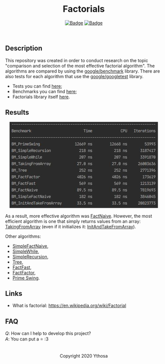 <br>

<h1 align="center">Factorials</h1>
<div align="center">

[![Badge](https://img.shields.io/badge/Open-Source-important.svg?style=flat-square&logo=open-source-initiative&logoWidth=15&logoColor=orange)](https://ru.wikipedia.org/wiki/Open_source)
[![Badge](https://img.shields.io/badge/Made_with-Affection-ff69b4.svg?style=flat-square&logo=ko-fi&logoWidth=15&logoColor=ff69b4)](https://i.pinimg.com/736x/d7/5f/e3/d75fe32e7af10c3ed0bafb98816a6ce2.jpg)
    
</div>

<br>

## Description
This repository was created in order to conduct research on the topic 
"comparison and selection of the most effective factorial algorithm". 
The algorithms are compared by using the [google/benchmark](https://github.com/google/benchmark) library. 
There are also tests for each algorithm that use the [google/googletest](https://github.com/google/googletest) library. 
* Tests you can find [here](https://github.com/Ythosa/factorials/tree/master/factoriallib_tests);
* Benchmarks you can find [here](https://github.com/Ythosa/factorials/tree/master/factoriallib_benchmarks);
* Factorials library itself [here](https://github.com/Ythosa/factorials/tree/master/factoriallib).

## Results
<div align="center">
<img src="https://github.com/Ythosa/factorials/blob/master/assets/results.jpg" alt="Results" />
</div>

As a result, more effective algorithm was
[FactNaive](https://github.com/Ythosa/factorials/blob/54a93c3b326b5143bd223258fb385f78ad79ba75/factoriallib/falgo.cpp#L280).
However, the most efficient algorithm is one that simply returns values from an array: 
[TakingFromArray](https://github.com/Ythosa/factorials/blob/54a93c3b326b5143bd223258fb385f78ad79ba75/factoriallib/falgo.cpp#L147) 
(even if it initializes it: [InitAndTakeFromArray](https://github.com/Ythosa/factorials/blob/54a93c3b326b5143bd223258fb385f78ad79ba75/factoriallib/falgo.cpp#L158)).

Other algorithms:
* [SimpleFactNaive](https://github.com/Ythosa/factorials/blob/54a93c3b326b5143bd223258fb385f78ad79ba75/factoriallib/falgo.cpp#L302),
* [SimpleWhile](https://github.com/Ythosa/factorials/blob/54a93c3b326b5143bd223258fb385f78ad79ba75/factoriallib/falgo.cpp#L124),
* [SimpleRecursion](https://github.com/Ythosa/factorials/blob/54a93c3b326b5143bd223258fb385f78ad79ba75/factoriallib/falgo.cpp#L115),
* [Tree](https://github.com/Ythosa/factorials/blob/54a93c3b326b5143bd223258fb385f78ad79ba75/factoriallib/falgo.cpp#L175),
* [FactFast](https://github.com/Ythosa/factorials/blob/54a93c3b326b5143bd223258fb385f78ad79ba75/factoriallib/falgo.cpp#L252),
* [FactFactor](https://github.com/Ythosa/factorials/blob/54a93c3b326b5143bd223258fb385f78ad79ba75/factoriallib/falgo.cpp#L203),
* [Prime Swing](https://github.com/Ythosa/factorials/blob/54a93c3b326b5143bd223258fb385f78ad79ba75/factoriallib/falgo.cpp#L91).

## Links
*	What is factorial: https://en.wikipedia.org/wiki/Factorial

## FAQ
*Q*: How can I help to develop this project?  
*A*: You can put a :star: :3

<br>

<div align="center">
  Copyright 2020 Ythosa
</div>
